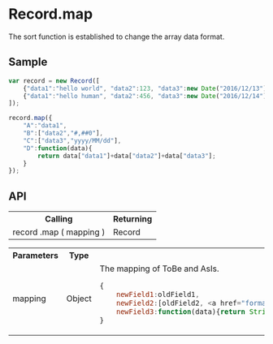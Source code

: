 <H1>Record.map</H1>

The sort function is established to change the array data format.

<h2>Sample</h2>

```javascript
var record = new Record([
	{"data1":"hello world", "data2":123, "data3":new Date("2016/12/13") },
	{"data1":"hello human", "data2":456, "data3":new Date("2016/12/14") }
]);

record.map({
	"A":"data1",
	"B":["data2","#,##0"],
	"C":["data3","yyyy/MM/dd"],
	"D":function(data){
		return data["data1"]+data["data2"]+data["data3"];
	}
});
```

<h2>API</h2>

<table>
<tr><th>Calling</th><th>Returning</th></tr>
<tr><td>record .map ( mapping )</td><td>Record</td></tr>
</table>

<table>
<tr><th>Parameters</th><th>Type</th><th>Description</th></tr>
<tr><td>mapping</td><td>Object</td><td>The mapping of ToBe and AsIs.

```javascript
{
	newField1:oldField1,
	newField2:[oldField2, <a href="formatter&rounder.md">formatter</a>, <a href="formatter&rounder.md">rounder</a>],
	newField3:function(data){return String|Number|Date|Boolean;}
}
```

</td></tr>
</table>

